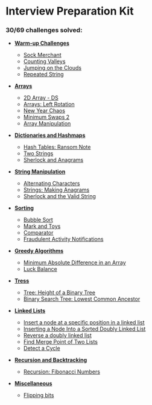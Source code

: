 # Interview Preparation Kit

### **30/69** challenges solved:

- **[Warm-up Challenges](warmup)**
    * [Sock Merchant](warmup/sock-merchant)
    * [Counting Valleys](warmup/counting-valleys)
    * [Jumping on the Clouds](warmup/jumping-on-the-clouds)
    * [Repeated String](warmup/repeated-string)

- **[Arrays](arrays)**
    * [2D Array - DS](arrays/2d-array)
    * [Arrays: Left Rotation](arrays/left-rotation)
    * [New Year Chaos](arrays/new-year-chaos)
    * [Minimum Swaps 2](arrays/minimum-swaps-2)
    * [Array Manipulation](arrays/array-manipulation)

- **[Dictionaries and Hashmaps](dictionaries-hashmaps)**
    * [Hash Tables: Ransom Note](dictionaries-hashmaps/ransom-note)
    * [Two Strings](dictionaries-hashmaps/two-strings)
    * [Sherlock and Anagrams](dictionaries-hashmaps/sherlock-and-anagrams)

- **[String Manipulation](string-manipulation)**
    * [Alternating Characters](string-manipulation/alternating-characters)
    * [Strings: Making Anagrams](string-manipulation/making-anagrams)
    * [Sherlock and the Valid String](string-manipulation/sherlock-and-valid-string)

- **[Sorting](sorting)**
    * [Bubble Sort](sorting/bubble-sort)
    * [Mark and Toys](sorting/mark-and-toys)
    * [Comparator](sorting/comparator)
    * [Fraudulent Activity Notifications](sorting/fraudulent-activity-notifications)

- **[Greedy Algorithms](greedy-algorithms)**
    * [Minimum Absolute Difference in an Array](greedy-algorithms/minimum-absolute-difference-in-an-array)
    * [Luck Balance](greedy-algorithms/luck-balance)

- **[Tress](trees)**
    * [Tree: Height of a Binary Tree](trees/tree-height-of-a-binary-tree)
    * [Binary Search Tree: Lowest Common Ancestor](trees/binary-search-tree-lowest-common-ancestor)

- **[Linked Lists](linked-lists)**
    * [Insert a node at a specific position in a linked list](linked-lists/insert-a-node-at-a-specific-position-in-a-linked-list)
    * [Inserting a Node Into a Sorted Doubly Linked List](linked-lists/insert-a-node-into-a-sorted-doubly-linked-list)
    * [Reverse a doubly linked list](linked-lists/reverse-a-doubly-linked-list)
    * [Find Merge Point of Two Lists](linked-lists/find-the-merge-point-of-two-joined-linked-lists)
    * [Detect a Cycle](linked-lists/linked-list-cycle)

- **[Recursion and Backtracking](recursion-backtracking)**
    * [Recursion: Fibonacci Numbers](recursion-backtracking/fibonacci-numbers)

- **[Miscellaneous](miscellaneous)**
    * [Flipping bits](miscellaneous/flipping-bits)